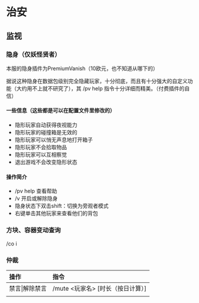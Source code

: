 # 治安

## 监视

### 隐身（仅妖怪贤者）

本服的隐身插件为PremiumVanish（10欧元，也不知道从哪下的）

据说这种隐身在数据包级别完全隐藏玩家，十分彻底，而且有十分强大的自定义功能（大约用不上就不研究了），其 /pv help 指令十分详细而精美。（付费插件的自信）

#### 一些信息（这些都是可以在配置文件里修改的）

* 隐形玩家自动获得夜视能力
* 隐形玩家的碰撞箱是无效的
* 隐形玩家可以悄无声息地打开箱子
* 隐形玩家不会拾取物品
* 隐形玩家可以互相察觉
* 退出游戏不会改变隐形状态

#### 操作简介

* /pv help 查看帮助
* /v 开启或解除隐身
* 隐身状态下双击shift：切换为旁观者模式
* 右键单击其他玩家来查看他们的背包

### 方块、容器变动查询

/co i

### 仲裁

| 操作 | 指令 |
| :--- | :--- |
| 禁言\|解除禁言 | /mute &lt;玩家名&gt; \[时长（按日计算）\] |
|  |  |


